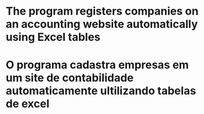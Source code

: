 # The program registers companies on an accounting website automatically using Excel tables
# O programa cadastra empresas em um site de contabilidade automaticamente ultilizando tabelas de excel
